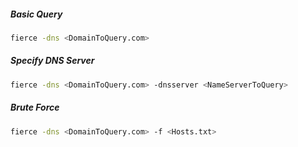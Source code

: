 ##### Basic Query
```bash
fierce -dns <DomainToQuery.com>
```

##### Specify DNS Server
```bash
fierce -dns <DomainToQuery.com> -dnsserver <NameServerToQuery>
```

##### Brute Force
```bash
fierce -dns <DomainToQuery.com> -f <Hosts.txt>
```